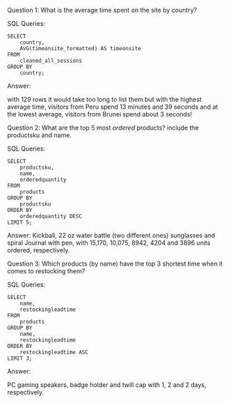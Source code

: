 Question 1: What is the average time spent on the site by country?

SQL Queries: 
```
SELECT
    country,
    AVG(timeonsite_formatted) AS timeonsite
FROM
	cleaned_all_sessions
GROUP BY
	country;
```
Answer: 

with 129 rows it would take too long to list them but with the highest average time, visitors from Peru spend 13 minutes and 39 seconds and at the lowest average, visitors from Brunei spend about 3 seconds!


Question 2: What are the top 5 most *ordered* products? include the productsku and name.

SQL Queries:
```
SELECT
	productsku,
	name,
	orderedquantity
FROM
	products
GROUP BY
	productsku
ORDER BY
	orderedquantity DESC
LIMIT 5;
```
Answer:
Kickball, 22 oz water battle (two different ones) sunglasses and spiral Journal with pen, with 15,170, 10,075, 8942, 4204 and 3896 units ordered, respectively.


Question 3: Which products (by name) have the top 3 shortest time when it comes to restocking them?


SQL Queries:
```
SELECT
	name,
	restockingleadtime
FROM
	products
GROUP BY
	name,
	restockingleadtime
ORDER BY
	restockingleadtime ASC
LIMIT 3;
```
Answer:
  
PC gaming speakers, badge holder and twill cap with 1, 2 and 2 days, respectively.




